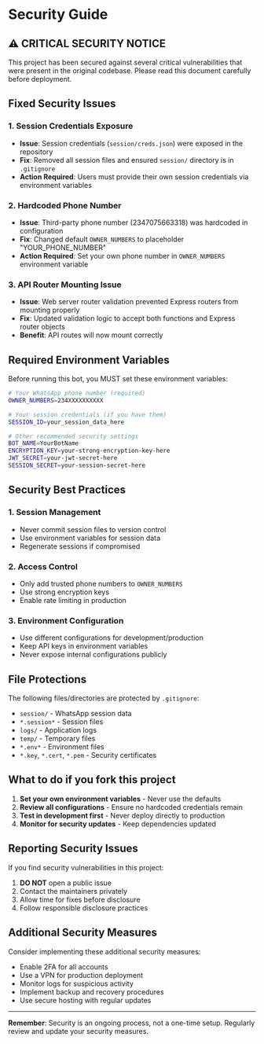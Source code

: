 # Security Guide

## ⚠️ CRITICAL SECURITY NOTICE

This project has been secured against several critical vulnerabilities that were present in the original codebase. Please read this document carefully before deployment.

## Fixed Security Issues

### 1. Session Credentials Exposure
- **Issue**: Session credentials (`session/creds.json`) were exposed in the repository
- **Fix**: Removed all session files and ensured `session/` directory is in `.gitignore`
- **Action Required**: Users must provide their own session credentials via environment variables

### 2. Hardcoded Phone Number
- **Issue**: Third-party phone number (2347075663318) was hardcoded in configuration
- **Fix**: Changed default `OWNER_NUMBERS` to placeholder "YOUR_PHONE_NUMBER"
- **Action Required**: Set your own phone number in `OWNER_NUMBERS` environment variable

### 3. API Router Mounting Issue
- **Issue**: Web server router validation prevented Express routers from mounting properly
- **Fix**: Updated validation logic to accept both functions and Express router objects
- **Benefit**: API routes will now mount correctly

## Required Environment Variables

Before running this bot, you MUST set these environment variables:

```bash
# Your WhatsApp phone number (required)
OWNER_NUMBERS=234XXXXXXXXXX

# Your session credentials (if you have them)
SESSION_ID=your_session_data_here

# Other recommended security settings
BOT_NAME=YourBotName
ENCRYPTION_KEY=your-strong-encryption-key-here
JWT_SECRET=your-jwt-secret-here
SESSION_SECRET=your-session-secret-here
```

## Security Best Practices

### 1. Session Management
- Never commit session files to version control
- Use environment variables for session data
- Regenerate sessions if compromised

### 2. Access Control
- Only add trusted phone numbers to `OWNER_NUMBERS`
- Use strong encryption keys
- Enable rate limiting in production

### 3. Environment Configuration
- Use different configurations for development/production
- Keep API keys in environment variables
- Never expose internal configurations publicly

## File Protections

The following files/directories are protected by `.gitignore`:

- `session/` - WhatsApp session data
- `*.session*` - Session files
- `logs/` - Application logs
- `temp/` - Temporary files
- `*.env*` - Environment files
- `*.key`, `*.cert`, `*.pem` - Security certificates

## What to do if you fork this project

1. **Set your own environment variables** - Never use the defaults
2. **Review all configurations** - Ensure no hardcoded credentials remain
3. **Test in development first** - Never deploy directly to production
4. **Monitor for security updates** - Keep dependencies updated

## Reporting Security Issues

If you find security vulnerabilities in this project:

1. **DO NOT** open a public issue
2. Contact the maintainers privately
3. Allow time for fixes before disclosure
4. Follow responsible disclosure practices

## Additional Security Measures

Consider implementing these additional security measures:

- Enable 2FA for all accounts
- Use a VPN for production deployment
- Monitor logs for suspicious activity
- Implement backup and recovery procedures
- Use secure hosting with regular updates

---

**Remember**: Security is an ongoing process, not a one-time setup. Regularly review and update your security measures.